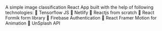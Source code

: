 A simple image classification React App built with the help of following technologies:
🔸 Tensorflow JS
🔸 Netlify
🔸 Reactjs from scratch
🔸 React Formik form library
🔸 Firebase Authentication
🔸 React Framer Motion for Animation
🔸 UnSplash API
